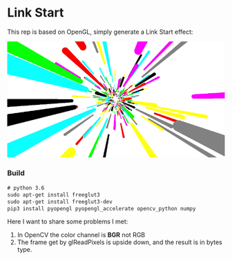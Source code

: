 # Link Start



This rep is based on OpenGL, simply generate a Link Start effect:

![screenshot](./img/link-start.png)



### Build

```
# python 3.6
sudo apt-get install freeglut3
sudo apt-get install freeglut3-dev
pip3 install pyopengl pyopengl_accelerate opencv_python numpy
```



Here I want to share some problems I met:

1. In OpenCV the color channel is **BGR** not RGB
2. The frame get by glReadPixels is upside down, and the result is in bytes type.